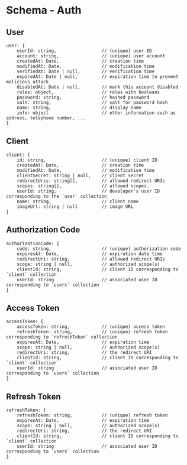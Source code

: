 # Schema - Auth

## User

    user: {
        userId: string,                 // (unique) user ID
        account: string,                // (unique) user account
        createdAt: Date,                // creation time
        modifiedAt: Date,               // modification time
        verifiedAt: Date | null,        // verification time
        expiredAt: Date | null,         // expiration time to prevent malicious attack
        disabledAt: Date | null,        // mark this account disabled
        roles: object,                  // roles with booleans
        password: string,               // hashed password
        salt: string,                   // salt for password hash
        name: string,                   // display name
        info: object                    // other information such as address, telephone number, ...
    }

## Client

    client: {
        id: string,                     // (unique) client ID
        createdAt: Date,                // creation time
        modifiedAt: Date,               // modification time
        clientSecret: string | null,    // client secret
        redirectUris: string[],         // allowed redirect URIs
        scopes: string[],               // allowed scopes.
        userId: string,                 // developer's user ID corresponding to the `user` collection
        name: string,                   // client name
        imageUrl: string | null         // image URL
    }

## Authorization Code

    authorizationCode: {
        code: string,                   // (unique) authorization code
        expiresAt: Date,                // expiration date time
        redirectUri: string,            // allowed redirect URIs
        scope: string | null,           // authorized scope(s)
        clientId: string,               // client ID corresponding to `client` collection
        userId: string                  // associated user ID corresponding to `users` collection
    }

## Access Token

    accessToken: {
        accessToken: string,            // (unique) access token
        refreshToken: string,           // (unique) refresh token corresponding to `refreshToken` collection
        expiresAt: Date,                // expiration time
        scope: string | null,           // authorized scope(s)
        redirectUri: string,            // the redirect URI
        clientId: string,               // client ID corresponding to `client` collection
        userId: string                  // associated user ID corresponding to `users` collection
    }

## Refresh Token

    refreshToken: {
        refreshToken: string,           // (unique) refresh token
        expiresAt: Date,                // expiration time
        scope: string | null,           // authorized scope(s)
        redirectUri: string,            // the redirect URI
        clientId: string,               // client ID corresponding to `client` collection
        userId: string                  // associated user ID corresponding to `users` collection
    }
